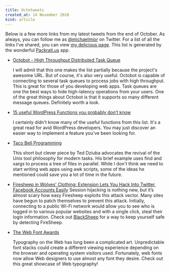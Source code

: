 ```yaml
---
title: Octotweets
created_at: 14 November 2010
kind: article
---
```

Below is a few more links from my latest tweets from the end of October.
As always, you can follow me as [@michaelmior](http://www.twitter.com/michaelmior) on Twitter.
For a list of all the links I’ve shared, you can view [my delicious page](http://www.delicious.com/michaelmior).
This list is generated by the wonderful [Packrati.us](http://packrati.us/) app.

* [Octobot - High Throughput Distributed Task Queue](http://octobot.taco.cat/)

  I will admit that this one makes the list partially because the project's awesome URL.
  But of course, it's also very useful.
  Octobot is capable of connecting to several task queues to process jobs with high throughput.
  This is great for those of you developing web apps.
  Task queues are one the best ways to hide high-latency operations from your users.
  One of the great things about Octobot is that it supports so many different message queues.
  Definitely worth a look.

* [15 useful WordPress Functions you probably don’t know](http://www.kriesi.at/archives/15-useful-wordpress-functions-you-probably-dont-know)

  I certainly didn't know many of the useful functions from this list.
  It's a great read for avid WordPress developers.
  You may just discover an easier way to implement a feature you've been looking for.

* [Taco Bell Programming](http://teddziuba.com/2010/10/taco-bell-programming.html)

  This short but clever piece by Ted Dziuba advocates the revival of the Unix tool philosophy for modern tasks.
  His brief example uses find and xargs to process a tree of files in parallel.
  While I don't think we need to start writing web apps using awk scripts, some of the ideas he mentioned could save you a lot of time in the future.

* [Firesheep in Wolves' Clothing: Extension Lets You Hack Into Twitter, Facebook Accounts Easily](http://techcrunch.com/2010/10/24/firesheep-in-wolves-clothing-app-lets-you-hack-into-twitter-facebook-accounts-easily/)
  Session hijacking is nothing new, but it’s almost scary how easy Firesheep exploits this attack vector.
  Many sites have begun to patch themselves to prevent this attack.
  Initially, connecting to a public Wi-Fi network would allow you to see who is logged in to various popular websites and with a single click, steal their login information.
  Check out [BlackSheep](http://research.zscaler.com/2010/11/blacksheep-tool-to-detect-firesheep.html) for a way to keep yourself safe by detecting FireSheep.

* [The Web Font Awards](http://www.webfontawards.com/)

  Typography on the Web has long been a complicated art.
  Unpredictable font stacks could create a different viewing experience depending on the browser and operating system visitors used.
  Fortunately, web fonts now allow Web designers to use almost any font they desire.
  Check out this great showcase of Web typography!
